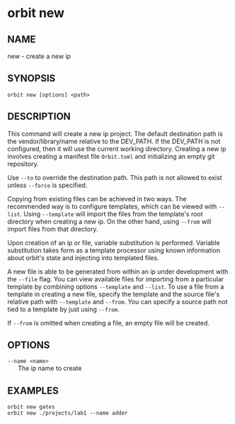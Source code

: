# __orbit new__

## __NAME__

new - create a new ip

## __SYNOPSIS__

```
orbit new [options] <path>
```

## __DESCRIPTION__

This command will create a new ip project. The default destination path is
the vendor/library/name relative to the DEV_PATH. If the DEV_PATH is not
configured, then it will use the current working directory. Creating a new 
ip involves creating a manifest file `Orbit.toml` and initializing an empty
git repository.
  
Use `--to` to override the destination path. This path is not allowed to
exist unless `--force` is specified.
  
Copying from existing files can be achieved in two ways. The recommended way
is to configure templates, which can be viewed with `--list`. Using 
`--template` will import the files from the template's root directory when
creating a new ip. On the other hand, using `--from` will import files from 
that directory.
  
Upon creation of an ip or file, variable substitution is performed. Variable
substitution takes form as a template processor using known information
about orbit's state and injecting into templated files.
  
A new file is able to be generated from within an ip under development with
the `--file` flag. You can view available files for importing from a
particular template by combining options `--template` and `--list`. To use
a file from a template in creating a new file, specify the template and
the source file's relative path with `--template` and `--from`. You can
specify a source path not tied to a template by just using `--from`.
   
If `--from` is omitted when creating a file, an empty file will be created.

## __OPTIONS__

`--name <name>`  
      The ip name to create

## __EXAMPLES__

```
orbit new gates
orbit new ./projects/lab1 --name adder
```

